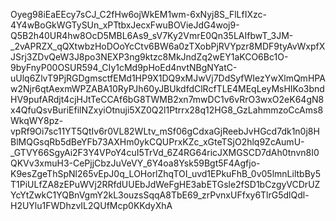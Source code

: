 Oyeg98iEaEEcy7sCJ_C2fHw6ojWkEM1wm-6xNyj8S_FlLfIXzc-4Y4wBoGkWGTySUn_xPTtbxJecxFwuBOVieJdG4woj9-Q5B2h40UR4hw8OcD5MBL6As9_sV7Ky2VmrE0Qn35LAIfbwT_3JM-_2vAPRZX_qQXtwbzHoDOoYcCtv6BW6a0zTXobPjRVYpzr8MDF9tyAvWxpfXJSrj3ZDvQeW3J8po3NEXP3ng9ktzc8MkJndZq2wEY1aKCO6Bc1O-9byFnyP00OSUR594_CIy1cMd9pHoEd4nvtNBgNYatC-uUlq6ZlvT9PjRGDgmsctfEMd1HP9X1DQ9xMJwVj7DdSyfWIezYwXlmQmHPAw2Njr6qtAexmWPZABA10RyPJh60yJBUkdfdClRcfTLE4MEqLeyMsHIKo3bndHV9pufARdjt4cjHJtTeCCAf6bG8TWMB2xn7mwDC1v6vRrO3wxO2eK64gN8x4QfuQsvBuriEfilNZxyiOtnuji5XZ0Q2l1Ptrrx28q12HG8_GzLahmmzoCcAms8WkqWY8pz-vpRf9Oi7sc11YT5QtIv6r0VL82WLtv_mSf06gCdxaGjReebJvHGcd7dk1n0j8HBlMQGsqRb5dBeYFb73AXHm0ykCQUPrxKZc_xGteTSjO2hlq9ZcAumU-_GTVY66SgyAi2F3Y4VPoY4cuI5TrVd_6Z4RG64ricJXMGSCD7dAh0tnvn8I0QKVv3xmuH3-CePjjCbzJuVeVY_6Y4oa8Ysk59Bgt5F4Agfjo-K9esZgeThSpNl265vEpJ0q_LOHorlZhqTOI_uvd1EPkuFhB_0v05lmnLiltbBy5T1PiULfZA8zEPuWVj2RRfdUUEbJdWeFgHE3abETGsle2fSD1bCzgyVCDrUZYcYtZwkC1YQBnVgmY2kL3ouzsSqqA8TbE69_zrPvnxUFfxy6TlrG5dlQdl-H2UYlu1FWDhzvIL2QUfMcp0KKdyXhA
